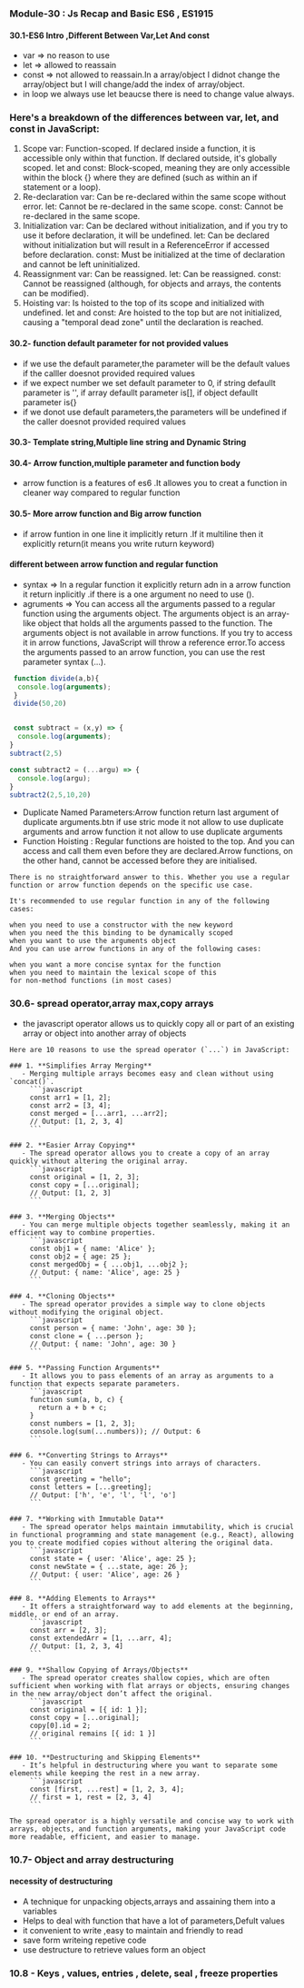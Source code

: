 ### Module-30 : Js Recap and Basic ES6 , ES1915

#### 30.1-ES6 Intro ,Different Between Var,Let And const
- var => no reason to use
- let => allowed to reassain
- const => not allowed to reassain.In a array/object I didnot change the array/object but I will change/add the index of array/object.
- in loop we always use let beaucse there is need to change value always.


### Here's a breakdown of the differences between var, let, and const in JavaScript:

1. Scope
var: Function-scoped. If declared inside a function, it is accessible only within that function. If declared outside, it's globally scoped.
let and const: Block-scoped, meaning they are only accessible within the block {} where they are defined (such as within an if statement or a loop).
2. Re-declaration
var: Can be re-declared within the same scope without error.
let: Cannot be re-declared in the same scope.
const: Cannot be re-declared in the same scope.
3. Initialization
var: Can be declared without initialization, and if you try to use it before declaration, it will be undefined.
let: Can be declared without initialization but will result in a ReferenceError if accessed before declaration.
const: Must be initialized at the time of declaration and cannot be left uninitialized.
4. Reassignment
var: Can be reassigned.
let: Can be reassigned.
const: Cannot be reassigned (although, for objects and arrays, the contents can be modified).
5. Hoisting
var: Is hoisted to the top of its scope and initialized with undefined.
let and const: Are hoisted to the top but are not initialized, causing a "temporal dead zone" until the declaration is reached.

#### 30.2- function default parameter for not provided values
- if we use the default parameter,the parameter will be the default values if the calller doesnot provided required values
- if we expect number we set default parameter to 0, if string defaullt parameter is '', if  array defaullt parameter is[], if object defaullt parameter is{}
- if we donot use default parameters,the parameters will be undefined if the caller doesnot provided required values 

#### 30.3- Template string,Multiple line string and Dynamic String

#### 30.4- Arrow function,multiple parameter and function body
- arrow function is a features of es6 .It allowes you to creat a function in cleaner way compared to regular function

#### 30.5- More arrow function and Big arrow function
- if arrow funtion in one line it implicitly return .If it multiline then it explicitly return(it means you write ruturn keyword)
#### different between arrow function and regular function
- syntax => In a regular function it explicitly return adn in a arrow function it return inplicitly .if there is a one argument no need to use ().
- agruments => You can access all the arguments passed to a regular function using the arguments object. The arguments object is an array-like object that holds all the arguments passed to the function. The arguments object is not available in arrow functions. If you try to access it in arrow functions, JavaScript will throw a reference error.To access the arguments passed to an arrow function, you can use the rest parameter syntax (...).
```javascript
 function divide(a,b){
  console.log(arguments);
 }
 divide(50,20)


 const subtract = (x,y) => {
  console.log(arguments);
}
subtract(2,5)

const subtract2 = (...argu) => {
  console.log(argu);
}
subtract2(2,5,10,20)
```
- Duplicate Named Parameters:Arrow function return last argument of duplicate arguments.btn if use stric mode it not allow to use duplicate arguments and arrow function it not allow to use duplicate arguments
- Function Hoisting : Regular functions are hoisted to the top. And you can access and call them even before they are declared.Arrow functions, on the other hand, cannot be accessed before they are initialised.

```So Which One Should You Use?
There is no straightforward answer to this. Whether you use a regular function or arrow function depends on the specific use case.

It's recommended to use regular function in any of the following cases:

when you need to use a constructor with the new keyword
when you need the this binding to be dynamically scoped
when you want to use the arguments object
And you can use arrow functions in any of the following cases:

when you want a more concise syntax for the function
when you need to maintain the lexical scope of this
for non-method functions (in most cases)
```

### 30.6- spread operator,array max,copy arrays
- the javascript operator allows us to quickly copy all or part of an existing array or object into another array of objects
```
Here are 10 reasons to use the spread operator (`...`) in JavaScript:

### 1. **Simplifies Array Merging**
   - Merging multiple arrays becomes easy and clean without using `concat()`.
     ```javascript
     const arr1 = [1, 2];
     const arr2 = [3, 4];
     const merged = [...arr1, ...arr2];
     // Output: [1, 2, 3, 4]
     ```

### 2. **Easier Array Copying**
   - The spread operator allows you to create a copy of an array quickly without altering the original array.
     ```javascript
     const original = [1, 2, 3];
     const copy = [...original];
     // Output: [1, 2, 3]
     ```

### 3. **Merging Objects**
   - You can merge multiple objects together seamlessly, making it an efficient way to combine properties.
     ```javascript
     const obj1 = { name: 'Alice' };
     const obj2 = { age: 25 };
     const mergedObj = { ...obj1, ...obj2 };
     // Output: { name: 'Alice', age: 25 }
     ```

### 4. **Cloning Objects**
   - The spread operator provides a simple way to clone objects without modifying the original object.
     ```javascript
     const person = { name: 'John', age: 30 };
     const clone = { ...person };
     // Output: { name: 'John', age: 30 }
     ```

### 5. **Passing Function Arguments**
   - It allows you to pass elements of an array as arguments to a function that expects separate parameters.
     ```javascript
     function sum(a, b, c) {
       return a + b + c;
     }
     const numbers = [1, 2, 3];
     console.log(sum(...numbers)); // Output: 6
     ```

### 6. **Converting Strings to Arrays**
   - You can easily convert strings into arrays of characters.
     ```javascript
     const greeting = "hello";
     const letters = [...greeting];
     // Output: ['h', 'e', 'l', 'l', 'o']
     ```

### 7. **Working with Immutable Data**
   - The spread operator helps maintain immutability, which is crucial in functional programming and state management (e.g., React), allowing you to create modified copies without altering the original data.
     ```javascript
     const state = { user: 'Alice', age: 25 };
     const newState = { ...state, age: 26 };
     // Output: { user: 'Alice', age: 26 }
     ```

### 8. **Adding Elements to Arrays**
   - It offers a straightforward way to add elements at the beginning, middle, or end of an array.
     ```javascript
     const arr = [2, 3];
     const extendedArr = [1, ...arr, 4];
     // Output: [1, 2, 3, 4]
     ```

### 9. **Shallow Copying of Arrays/Objects**
   - The spread operator creates shallow copies, which are often sufficient when working with flat arrays or objects, ensuring changes in the new array/object don’t affect the original.
     ```javascript
     const original = [{ id: 1 }];
     const copy = [...original];
     copy[0].id = 2;
     // original remains [{ id: 1 }]
     ```

### 10. **Destructuring and Skipping Elements**
   - It’s helpful in destructuring where you want to separate some elements while keeping the rest in a new array.
     ```javascript
     const [first, ...rest] = [1, 2, 3, 4];
     // first = 1, rest = [2, 3, 4]
     ```

The spread operator is a highly versatile and concise way to work with arrays, objects, and function arguments, making your JavaScript code more readable, efficient, and easier to manage.
```
### 10.7- Object and array destructuring
#### necessity of destructuring
- A technique for unpacking objects,arrays and assaining them into a variables
- Helps to deal with function that have a lot of parameters,Defult values
- it convenient to write ,easy to maintain and friendly to read
- save form writeing repetive code
- use destructure to retrieve values form an object

### 10.8 - Keys , values, entries , delete, seal , freeze properties



